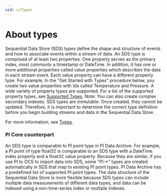 ```yaml
---
uid: ccTypes
---
```


# About types

Sequential Data Store (SDS) types define the shape and structure of events and how to associate events within a stream of data. An SDS type is comprised of at least two properties. One property serves as the primary index, most commonly a timestamp or DateTime. In addition, it has one or more additional properties called value properties which describes the data in each stream event. Each value property can have a different property type. For example, In the "Get Started with Types" procedure below, you create two value properties with Ids called Temperature and Pressure. A wide variety of property types are supported. For a list of the supported property types, see [Supported Types](xref:sdsTypes#sdstypecode). Note: You can also create complex secondary indexes. SDS types are immutable. Once created, they cannot be updated. Therefore, it is important to determine the correct type definition before you begin building streams and data in the Sequential Data Store.

For more information, see [Types](xref:sdsTypes).

### <a name="types-pi-core"></a>PI Core counterpart

An SDS type is comparable to PI point type in PI Data Archive. For example, a PI point of type float32 is comparable to an SDS type with a DateTime index property and a float32 value property. Because they are similar, if you use PI to OCS to import data into SDS, some "PI-\*" types are created automatically in SDS that map to existing PI point types. PI Data Archive has a predefined list of supported PI point types. The data structure of the Sequential Data Store is more flexible because SDS types can include multiple data measurements of different data types, and data can be indexed using a non-time-series index or multiple indexes. 
